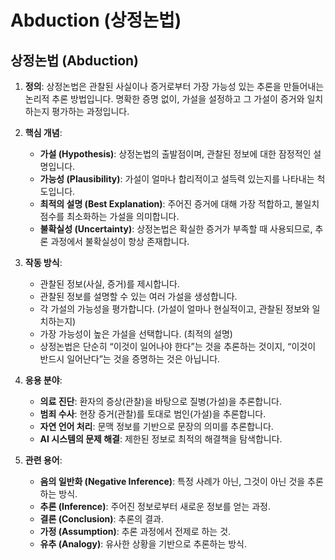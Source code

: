# Abduction (상정논법)

## 상정논법 (Abduction)

1.  **정의**: 상정논법은 관찰된 사실이나 증거로부터 가장 가능성 있는 추론을 만들어내는 논리적 추론 방법입니다. 명확한 증명 없이, 가설을 설정하고 그 가설이 증거와 일치하는지 평가하는 과정입니다.

2.  **핵심 개념**:
    *   **가설 (Hypothesis)**: 상정논법의 출발점이며, 관찰된 정보에 대한 잠정적인 설명입니다.
    *   **가능성 (Plausibility)**:  가설이 얼마나 합리적이고 설득력 있는지를 나타내는 척도입니다.
    *   **최적의 설명 (Best Explanation)**: 주어진 증거에 대해 가장 적합하고, 불일치 점수를 최소화하는 가설을 의미합니다.
    *   **불확실성 (Uncertainty)**: 상정논법은 확실한 증거가 부족할 때 사용되므로, 추론 과정에서 불확실성이 항상 존재합니다.

3.  **작동 방식**:
    *   관찰된 정보(사실, 증거)를 제시합니다.
    *   관찰된 정보를 설명할 수 있는 여러 가설을 생성합니다.
    *   각 가설의 가능성을 평가합니다. (가설이 얼마나 현실적이고, 관찰된 정보와 일치하는지)
    *   가장 가능성이 높은 가설을 선택합니다. (최적의 설명)
    *   상정논법은 단순히 “이것이 일어나야 한다”는 것을 추론하는 것이지, “이것이 반드시 일어난다”는 것을 증명하는 것은 아닙니다.

4.  **응용 분야**:
    *   **의료 진단**: 환자의 증상(관찰)을 바탕으로 질병(가설)을 추론합니다.
    *   **범죄 수사**:  현장 증거(관찰)를 토대로 범인(가설)을 추론합니다.
    *   **자연 언어 처리**: 문맥 정보를 기반으로 문장의 의미를 추론합니다.
    *   **AI 시스템의 문제 해결**: 제한된 정보로 최적의 해결책을 탐색합니다.

5.  **관련 용어**:
    *   **음의 일반화 (Negative Inference)**:  특정 사례가 아닌, 그것이 아닌 것을 추론하는 방식.
    *   **추론 (Inference)**: 주어진 정보로부터 새로운 정보를 얻는 과정.
    *   **결론 (Conclusion)**: 추론의 결과.
    *   **가정 (Assumption)**: 추론 과정에서 전제로 하는 것.
    *   **유추 (Analogy)**: 유사한 상황을 기반으로 추론하는 방식.